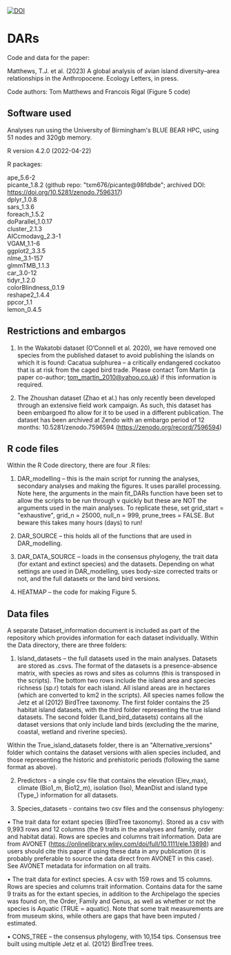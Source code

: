 [![DOI](https://zenodo.org/badge/DOI/10.5281/zenodo.7514242.svg)](https://doi.org/10.5281/zenodo.7514242)

# DARs

Code and data for the paper:

Matthews, T.J. et al. (2023) A global analysis of avian island diversity–area relationships in the Anthropocene. Ecology Letters, in press.

Code authors: Tom Matthews and Francois Rigal (Figure 5 code)

## Software used

Analyses run using the University of Birmingham's BLUE BEAR HPC,
using 51 nodes and 320gb memory.

R version 4.2.0 (2022-04-22)

R packages:

ape_5.6-2  
picante_1.8.2 (github repo: "txm676/picante@98fdbde"; archived DOI: https://doi.org/10.5281/zenodo.7596317)    
dplyr_1.0.8   
sars_1.3.6  
foreach_1.5.2  
doParallel_1.0.17  
cluster_2.1.3  
AICcmodavg_2.3-1  
VGAM_1.1-6  
ggplot2_3.3.5  
nlme_3.1-157  
glmmTMB_1.1.3   
car_3.0-12    
tidyr_1.2.0  
colorBlindness_0.1.9  
reshape2_1.4.4  
ppcor_1.1  
lemon_0.4.5


## Restrictions and embargos
1)	In the Wakatobi dataset (O’Connell et al. 2020), we have removed one species from the published dataset to avoid publishing the islands on which it is found: Cacatua sulphurea – a critically endangered cockatoo that is at risk from the caged bird trade. Please contact Tom Martin (a paper co-author; tom_martin_2010@yahoo.co.uk) if this information is required.

2)	The Zhoushan dataset (Zhao et al.) has only recently been developed through an extensive field work campaign. As such, this dataset has been embargoed fto allow for it to be used in a different publication. The dataset has been archived at Zendo with an embargo period of 12 months: 10.5281/zenodo.7596594 (https://zenodo.org/record/7596594)

## R code files
Within the R Code directory, there are four .R files:

1)	DAR_modelling – this is the main script for running the analyses, secondary analyses and making the figures. It uses parallel processing. Note here, the arguments in the main fit_DARs function have been set to allow the scripts to be run through v quickly but these are NOT the arguments used in the main analyses. To replicate these, set grid_start = "exhaustive", grid_n = 25000, null_n = 999, prune_trees = FALSE. But beware this takes many hours (days) to run!

2)	DAR_SOURCE – this holds all of the functions that are used in DAR_modelling.

3)	DAR_DATA_SOURCE – loads in the consensus phylogeny, the trait data (for extant and extinct species) and the datasets. Depending on what settings are used in DAR_modelling, uses body-size corrected traits or not, and the full datasets or the land bird versions.

4)	HEATMAP – the code for making Figure 5.

## Data files
A separate Dataset_information document is included as part of the repository which provides information for each dataset individually.
Within the Data directory, there are three folders:

1)	Island_datasets – the full datasets used in the main analyses. Datasets are stored as .csvs. The format of the datasets is a presence-absence matrix, with species as rows and sites as columns (this is transposed in the scripts). The bottom two rows include the island area and species richness (sp.r) totals for each island. All island areas are in hectares (which are converted to km2 in the scripts).  All species names follow the Jetz et al (2012) BirdTree taxonomy. The first folder contains the 25 habitat island datasets, with the third folder representing the true island datasets. The second folder (Land_bird_datasets) contains all the dataset versions that only include land birds (excluding the the marine, coastal, wetland and riverine species).

Within the True_island_datasets folder, there is an "Alternative_versions" folder which contains the dataset versions with alien species included, and those representing the historic and prehistoric periods (following the same format as above).

2) Predictors - a single csv file that contains the elevation (Elev_max), climate (Bio1_m, Bio12_m), isolation (Iso), MeanDist and island type (Type_) information for all datasets.

3) Species_datasets -	contains two csv files and the consensus phylogeny:

•	The trait data for extant species (BirdTree taxonomy). Stored as a csv with 9,993 rows and 12 columns (the 9 traits in the analyses and family, order and habitat data). Rows are species and columns trait information. Data are from AVONET (https://onlinelibrary.wiley.com/doi/full/10.1111/ele.13898) and users should cite this paper if using these data in any publication (it is probably preferable to source the data direct from AVONET in this case). See AVONET metadata for information on all traits.

•	The trait data for extinct species. A csv with 159 rows and 15 columns. Rows are species and columns trait information. Contains data for the same 9 traits as for the extant species, in addition to the Archipelago the species was found on, the Order, Family and Genus, as well as whether or not the species is Aquatic (TRUE = aquatic). Note that some trait measurements are from museum skins, while others are gaps that have been imputed / estimated.

• CONS_TREE – the consensus phylogeny, with 10,154 tips. Consensus tree built using multiple Jetz et al. (2012) BirdTree trees.





